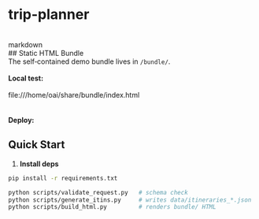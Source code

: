 # trip-planner
<br>markdown<br>## Static HTML Bundle<br>The self‑contained demo bundle lives in `/bundle/`.<br><br>**Local test:**<br><br>file:///home/oai/share/bundle/index.html<br><br><br>**Deploy:** 

## Quick Start

1. **Install deps**

```bash
pip install -r requirements.txt

python scripts/validate_request.py   # schema check
python scripts/generate_itins.py     # writes data/itineraries_*.json
python scripts/build_html.py         # renders bundle/ HTML


